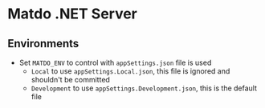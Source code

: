 # Matdo .NET Server

## Environments

- Set `MATDO_ENV` to control with `appSettings.json` file is used
  - `Local` to use `appSettings.Local.json`, this file is ignored and shouldn't be committed
  - `Development` to use `appSettings.Development.json`, this is the default file

